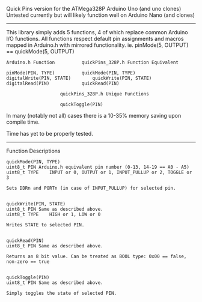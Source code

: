 Quick Pins version for the ATMega328P Arduino Uno (and uno clones)
Untested currently but will likely function well on Arduino Nano (and clones)

-----------------------------------------------------------------------------------------

This library simply adds 5 functions, 4 of which replace common Arduino I/O functions.
All functions respect default pin assignments and macros mapped in Arduino.h with mirrored functionality.
	ie. pinMode(5, OUTPUT) == quickMode(5, OUTPUT)

	Arduino.h Function			quickPins_328P.h Function Equivalent

	pinMode(PIN, TYPE)			quickMode(PIN, TYPE)
	digitalWrite(PIN, STATE)		quickWrite(PIN, STATE)
	digitalRead(PIN)			quickRead(PIN)

						quickPins_328P.h Unique Functions
					
						quickToggle(PIN)


In many (notably not all) cases there is a 10-35% memory saving upon compile time.

Time has yet to be properly tested.


-----------------------------------------------------------------------------------------

Function Descriptions

	quickMode(PIN, TYPE)
	uint8_t PIN	Arduino.h equivalent pin number (0-13, 14-19 == A0 - A5)
	uint8_t TYPE	INPUT or 0, OUTPUT or 1, INPUT_PULLUP or 2, TOGGLE or 3	

	Sets DDRn and PORTn (in case of INPUT_PULLUP) for selected pin.


	quickWrite(PIN, STATE)
	uint8_t PIN	Same as described above.
	uint8_t TYPE	HIGH or 1, LOW or 0

	Writes STATE to selected PIN.


	quickRead(PIN)
	uint8_t PIN	Same as described above.
	
	Returns an 8 bit value. Can be treated as BOOL type: 0x00 == false, non-zero == true


	quickToggle(PIN)
	uint8_t PIN	Same as described above.

	Simply toggles the state of selected PIN. 	
